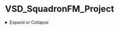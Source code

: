 # VSD_SquadronFM_Project
<details>
  <summary>
Expand or Collapse
  </summary>
  
## Steps

<details>
  <summary>
Expand or Collapse
  </summary>

### Step 1: Understanding the verilog code:

<details>
  <summary>
Expand or Collapse
  </summary>



### Place where you can find the Verilog code:

<details>
  <summary>
Expand or Collapse
  </summary>

### You can find the verilog in the top.v file of any led  in the github repo given by you.

1) Link of the github repo:
   https://github.com/thesourcerer8/VSDSquadron_FM/blob/main

2) Link of the verilog code:
   https://github.com/thesourcerer8/VSDSquadron_FM/blob/main/led_blue/top.v

### Note: Here I have took blue led for Verilog code.


 </details>
  
### Purpose of the Verilog code:

  <details>
  <summary>
Expand or Collapse
  </summary>


### This Verilog code is responsible for controlling the RGB LED on the VSDSquadron FPGA Mini Board. Here’s what’s happening under it:

### 1) Outputs:

  a) led_red, led_blue, led_green --> These control the three colors of the onboard LED.

  b) testwire --> A test signal output for debugging.

### 2) Inputs:

  a) hw_clk --> The clock input from the board’s built-in oscillator.

 </details>
  
### How it works:

  <details>
  <summary>
Expand or Collapse
  </summary>

### 1) Using the Internal Oscillator:

  a) The FPGA has an internal clock generator that keeps everything running on time.

  b) This oscillator is set to a specific frequency to control the LED.

### 2) Counting Clock Cycles:

  a) A counter keeps track of time using the oscillator’s clock signal.

  b) This allows us to control the timing of the LED blinks.

### 3) Controlling the RGB LED:

  a) The logic inside the Verilog code turns the LED on and off at specific intervals.

  b) It ensures the LED doesn’t get too bright by setting current limits.

  </details>
  
### Verilog Code (top.v):

  <details>
  <summary>
Expand or Collapse
  </summary>

    module top (
    output led_red,
    output led_blue,
    output led_green,
    output testwire,
    input hw_clk
    );

    reg [23:0] counter;

    always @(posedge hw_clk) begin
        counter <= counter + 1;
    end

    assign led_red   = counter[23];  // Red LED blinks at a slower rate
    assign led_blue  = counter[22];  // Blue LED blinks slightly faster
    assign led_green = counter[21];  // Green LED blinks even faster
    assign testwire  = counter[20];  // Debug signal

    endmodule

### This is the Verilog code in led_blue (top.v) of the github repo

 1) Link of the verilog code:
    https://github.com/thesourcerer8/VSDSquadron_FM/blob/main/led_blue/top.v

 </details>
 </details>
 

  
  
  
### Step 2: Assigning Pins with the PCF File:
<details>
  <summary>
Expand or Collapse
  </summary>
  </summary>



### Place where you can find the pins cofiguration file (PCF) :

<details>
  <summary>
Expand or Collapse
  </summary>

### You can find the verilog in the VSDSquadronFM.pcf file of any led in the github repo given by you.
1) Link of the github repo:
   https://github.com/thesourcerer8/VSDSquadron_FM/blob/main
   
2) Link of the pins cofiguration file (PCF) github repo:
   https://github.com/thesourcerer8/VSDSquadron_FM/blob/main/led_blue/VSDSquadronFM.pcf

### Note: Here I have took blue led for Verilog code.


  </details>

### Pin Mapping and Significance:
<details>
<summary>
Expand or Collapse
  </summary>

### This file maps the signals in our Verilog code to actual pins on the FPGA. Here’s the mapping along with the role of each connection:



## a) led_red:

  
### Link of the red led's pcf file:
   https://github.com/thesourcerer8/VSDSquadron_FM/blob/main/led_red/VSDSquadronFM.pcf
### 1) FPGA pins: 39
### 2) Purpose: Controls the red channel of the RGB LED. The Verilog code sets this pin high or low based on timing logic to turn the red light on or off.


## b) led_blue:


### Link of the blue led's pcf file:
   https://github.com/thesourcerer8/VSDSquadron_FM/blob/main/led_blue/VSDSquadronFM.pcf
 ### 1) FPGA pins: 40
 ### 2) Purpose: Controls the blue channel of the RGB LED. The Verilog module manipulates this pin to create blinking or color effects.



## c) led_green:

  
### Link of the green led's pcf file:
   https://github.com/thesourcerer8/VSDSquadron_FM/blob/main/led_green/VSDSquadronFM.pcf
 ### 1) FPGA pins: 41
 ### 2) Purpose: Controls the green channel of the RGB LED. It works in conjunction with the other two LED pins to mix colors.



## d) hw_clk:

  
 ### Link of the hw_clk's pcf file:
https://github.com/thesourcerer8/VSDSquadron_FM/blob/main/led_white/VSDSquadronFM.pcf
  
 ### 1) FPGA pins: 20
 ### 2) Purpose: Receives the clock signal from the onboard oscillator. This signal is crucial for the counter logic in Verilog, which determines LED blinking speed.


## e) testwire:

  
  ### Link of the testwire's pcf file:
   https://github.com/thesourcerer8/VSDSquadron_FM/blob/main/led_white/VSDSquadronFM.pcf
 ### 1) FPGA pins: 17
 ### 2) Purpose: This is an auxiliary output that can be used for debugging. It can carry signals that help monitor internal operations.



 
## f) Purpose of Pin Mapping:
  
### 1) The LED signals must be assigned correctly to their respective FPGA pins so that they physically control the onboard RGB LED.

### 2) The hw_clk input is essential because the Verilog logic relies on a timed clock signal to function correctly.

### 3) The testwire pin can be useful when debugging timing or signal logic, helping to ensure the FPGA is functioning as expected.

### 4) These mappings were confirmed using the VSDSquadron FPGA Mini Board Datasheet.


</details>

### PCF File (VSDSquadronFM.pcf):
<details>
<summary>
Expand or Collapse
  </summary>

    set_io  led_red	39
    set_io  led_blue 40
    set_io  led_green 41
    set_io  hw_clk 20
    set_io  testwire 17

### This is the pcf file in the github repo given by you.

### Link of the pcf file:
https://github.com/thesourcerer8/VSDSquadron_FM/blob/main/led_white/VSDSquadronFM.pcf


 </details>
 </details>
 

  
  
  
### Step 3: Setting Up the FPGA Mini Board:
<details>
  <summary>
Expand or Collapse
  </summary>
  </summary>



### Things you need:
<details>
<summary>
Expand or Collapse
  </summary>

### 1) A USB-C cable connected to the FPGA board to your computer as in the figure below.

![Image](https://github.com/user-attachments/assets/9c39ec69-5831-4b7f-9d69-e550af7a8e97)

### 2) FTDI drivers installed to make sure the board is recognized.

### 3) The required development tools (as mentioned in the datasheet).

</details>

### Steps to make the rgb led make blink:
<details>
<summary>
Expand or Collapse
  </summary>
  
### Step 1: Open terminal in virtual box:
After opening the terminal this screen will be shown:

![Image](https://github.com/user-attachments/assets/bd0cb13f-ac75-4975-88bc-05674ef6923c) 


### Step 2: Change to the home directory (‘cd‘):

Write the code below in the terminal to change it to home directory:

    cd
    cd VSDSquadron_FM
    cd blink_led
    
The commands above allow you to:
a) Change to the home directory (‘cd‘).
b) Navigate to the ‘VSDSquadron FM‘ folder, which has a sample project.
c) Move into the ‘blink led‘ directory, which is the first FPGA project to be tried on VSDSquadron FPGA Mini (FM) board.

After writing the following commands this screen will appear:

![Image](https://github.com/user-attachments/assets/56e71394-14aa-46e0-9560-562f2274cb5c) 


### Step 3: Making sure that the board is connected to the computer:


1) There is a preloaded project in ”blink led” directory. To test the project on VSDSquadron
 FPGA Mini (FM) board, we need to make sure that the board is connected to the Oracle
Virtual Machine. Perform below steps:
   
a) Connect the board to your PC, as shown earlier.

b) On the Virtual Machine, click on "Devices → USB → FTDI Single RS232-HS [J900]" as
shown in the picture below.

![Image](https://github.com/user-attachments/assets/dff78185-2d26-4c71-8300-7a8a322d0f80)

### Step 3: Confirming that the board is connected to the computer:


1) To confirm if the board is connected to the USB, type the ‘lsusb‘ command in the terminal.
2) You should see a line stating ”Future Technology Devices International,” as shown in the picture below.

![Image](https://github.com/user-attachments/assets/d01261ed-03c7-44a5-9de3-261b391e31d3)



 ### Step 4: programming the VSDSquadron FPGA Mini (FM) board:

To program the VSDSquadron FPGA Mini (FM) board, follow these steps:

1) Run the following command to clean up previous builds:
    

       make clean  # clears any old build
   

After writing this in terminal the screen will appear like the picture below.


![Image](https://github.com/user-attachments/assets/de48dcb0-cd22-44b2-b7cf-dfe3b845f172)

2) Build the binaries for the FPGA board using below command the picture below shows the output
screen after ‘make build‘ command:

       make build   # compiles the design

![Image](https://github.com/user-attachments/assets/3db3dd22-20cb-492e-abe4-a3bbad231407)


3) Flash the code to the external SRAM with the following command:
   
       sudo make flash  # Uploads the code to your FPGA
   
 After executing the above command, the screen will look as shown in the picture below.

![Image](https://github.com/user-attachments/assets/2fa611d8-ff54-4c53-afbd-af5ed6f69373)

</details>

### What you should see after executing the code:
<details>
<summary>
Expand or Collapse
  </summary>

### 1) The RGB LED should start blinking or changing colors based on your Verilog code.
    
### 2) If nothing happens, check your connections, power supply, and pin assignments.

### 3) The board would look like the pictures below after successfully executing the code.

### Red Led blinking:

   ![Image](https://github.com/user-attachments/assets/381f0b36-c495-40c3-ab7d-68faca58e13b) 

### Blue Led blinking:
   ![Image](https://github.com/user-attachments/assets/416a4ca5-19ab-4d2a-8bd2-90200d6355b4) 

### Green Led blinking:
  ![Image](https://github.com/user-attachments/assets/f67d1fdd-d7db-48fe-8772-654d6235223a)

### No Led blinking:
  ![Image](https://github.com/user-attachments/assets/dda59a7a-1e0f-4f4b-8d76-b615e940a48c)
  
 </details>
 </details>
 

  
  
  
### Step 4: Final notes and troubleshooting:
<details>
  <summary>
Expand or Collapse
  </summary>
  </summary>

  ### Quick recap:
<details>
<summary>
Expand or Collapse
  </summary>

### 1) The Verilog code controls the LED using a built-in clock.

### 2) The PCF file assigns signals to the right FPGA pins.

### 3) The Makeclean, Makebuild, Sudo make flash helps compile and upload the design.

     make clean   # Clears any old builds
     make build   # Compiles the design
     sudo make flash   # Uploads the code to your FPGA

   </details>

### Common issuses and how to resolve the issue:
<details>
<summary>
Expand or Collapse
  </summary>

### 1) Board not detected:
### Make sure the USB cable is connected and FTDI drivers are installed.


### 2) LED not lighting up:
### Double-check the pin assignments in the PCF file.

### 3) Compilation errors:
### Ensure all required tools are installed.

